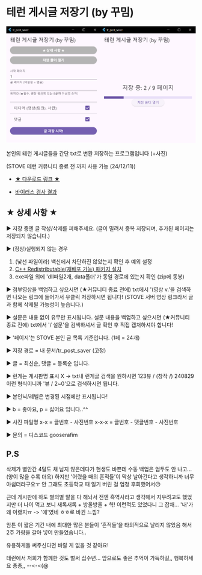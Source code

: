 # 테런 게시글 저장기 (by 꾸밈)
![실행 화면](introduce.png)

본인의 테런 게시글들을 간단 txt로 변환 저장하는 프로그램입니다 (+사진)

(STOVE 테런 커뮤니티 종료 전 까지 사용 가능 (24/12/11))

- [★ 다운로드 링크 ★](https://drive.google.com/file/d/1FVaNYZlEsH_YDkrlaYCssYKkkwVWyr1I/view)

- [바이러스 검사 결과](https://www.virustotal.com/gui/file/ca4ef7f28fa76880167fd20c2c7bdb608ab5b5c6b7c35da9987348a67bcd6788)

## ★ 상세 사항 ★
▶ 저장 중엔 글 작성/삭제를 피해주세요.
  (글이 밀려서 중복 저장되며, 추가된 페이지는 저장되지 않습니다.)

▶ (정상)실행되지 않는 경우
1. (낯선 파일이라) 백신에서 차단하진 않았는지 확인 후 예외 설정
2. [C++ Redistributable(재배포 가능) 패키지 설치](https://learn.microsoft.com/ko-kr/cpp/windows/latest-supported-vc-redist?view=msvc-170#latest-microsoft-visual-c-redistributable-version)
3. exe파일 외에 'dll파일2개, data폴더'가 동일 경로에 있는지 확인 (zip에 동봉)

▶ 첨부영상을 백업하고 싶으시면 (★커뮤니티 종료 전에)
  txt에서 '(영상 v.'을 검색하면 나오는
  링크에 들어가서 우클릭 저장하시면 됩니다!
  (STOVE 서버 영상 링크라서 글과 함께 삭제될 가능성이 높습니다.)

▶ 설문은 내용 없이 유무만 표시됩니다.
  설문 내용을 백업하고 싶으시면 (★커뮤니티 종료 전에)
  txt에서 '/ 설문'을 검색하셔서 글 확인 후 직접 캡처하셔야 합니다!

▶ '페이지'는 STOVE 본인 글 목록 기준입니다. (1페 = 24개)

▶ 저장 경로 = 내 문서/tr_post_saver (고정)

▶ 글 = 최신순, 댓글 = 등록순 입니다.

▶ 런게는 게시판명 표시 X
  -> txt내 런게글 검색을 원하시면
     123뷰 / (창작 /) 240829 이런 형식이니까
     '뷰 / 2~0'으로 검색하시면 됩니다.

▶ 본인닉/레벨은 변경된 시점에만 표시됩니다!

▶ b = 좋아요, p = 싫어요 입니다..^^

▶ 사진 파일명
  x-x = 글번호 - 사진번호
  x-x-x = 글번호 - 댓글번호 - 사진번호

▶ 문의 = 디스코드 gooserafim

## P.S
삭제가 별안간 4달도 채 남지 않은데다가
현생도 바쁜데 수동 백업은 엄두도 안 나고... (양이 많을 수록 더욱)
하지만 '어렸을 때의 흔적들'이 막상 날아간다고 생각하니까 너무 아쉽더라구요ㅜ
안 그래도 초등학교 때 일기 버린 걸 엄청 후회했어서😥

근데 게시판에 하도 별의별 말을 다 해놔서
전엔 흑역사라고 생각해서 지우려고도 했었지만
더 나이 먹고 보니 새록새록 + 방울방울 + 헉! 이런적도 있었다니 그 잡채...
'내'가 왜 이랬지ㅠ -> '애'였네 ㅎㅎ로 바뀐 느낌?

암튼 이 짧은 기간 내에 최대한 많은 분들이
'흔적들'을 타의적으로 날리지 않았음 해서
2주 가량을 갈아 넣어 만들었습니다..

유용하게들 써주신다면 바랄 게 없을 것 같아요!

테런에서 저희가 함께한 것도 벌써 십수년...
앞으로도 좋은 추억이 가득하길,, 행복하세요 총총,, --<-<{@
